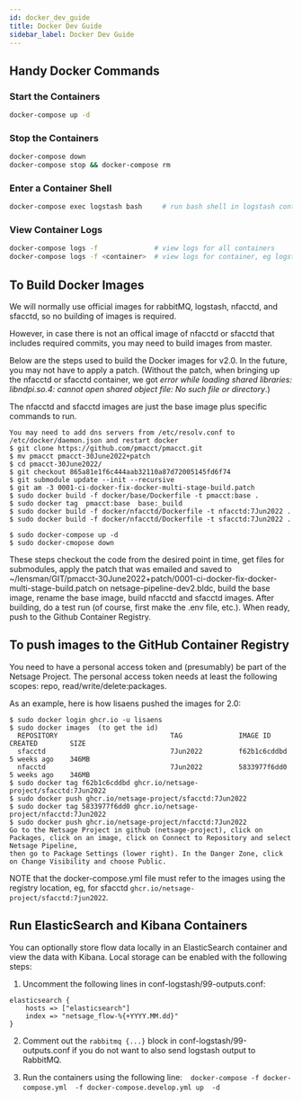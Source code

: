 ```yaml
---
id: docker_dev_guide
title: Docker Dev Guide
sidebar_label: Docker Dev Guide
---
```

## Handy Docker Commands

### Start the Containers

``` sh
docker-compose up -d 
```

### Stop the Containers

``` sh
docker-compose down
docker-compose stop && docker-compose rm 
```

### Enter a Container Shell

``` sh
docker-compose exec logstash bash     # run bash shell in logstash container
```

### View Container Logs

``` sh
docker-compose logs -f              # view logs for all containers 
docker-compose logs -f <container>  # view logs for container, eg logstash
```

## To Build Docker Images 

We will normally use official images for rabbitMQ, logstash, nfacctd, and sfacctd, so no building of images is required.

However, in case there is not an offical image of nfacctd or sfacctd that includes required commits, you may need to build images from master.

Below are the steps used to build the Docker images for v2.0. In the future, you may not have to apply a patch. (Without the patch, when bringing up the nfacctd or sfacctd container, we got *error while loading shared libraries: libndpi.so.4: cannot open shared object file: No such file or directory*.)

The nfacctd and sfacctd images are just the base image plus specific commands to run. 

```
You may need to add dns servers from /etc/resolv.conf to /etc/docker/daemon.json and restart docker
$ git clone https://github.com/pmacct/pmacct.git
$ mv pmacct pmacct-30June2022+patch
$ cd pmacct-30June2022/
$ git checkout 865a81e1f6c444aab32110a87d72005145fd6f74
$ git submodule update --init --recursive
$ git am -3 0001-ci-docker-fix-docker-multi-stage-build.patch
$ sudo docker build -f docker/base/Dockerfile -t pmacct:base .
$ sudo docker tag  pmacct:base  base:_build
$ sudo docker build -f docker/nfacctd/Dockerfile -t nfacctd:7Jun2022 .
$ sudo docker build -f docker/nfacctd/Dockerfile -t sfacctd:7Jun2022 .  

$ sudo docker-compose up -d
$ sudo docker-cmopose down
```

These steps checkout the code from the desired point in time, get files for submodules, apply the patch that was emailed and saved to ~/lensman/GIT/pmacct-30June2022+patch/0001-ci-docker-fix-docker-multi-stage-build.patch on netsage-pipeline-dev2.bldc, build the base image, rename the base image, build nfacctd and sfacctd images. After building, do a test run (of course, first make the .env file, etc.). When ready, push to the Github Container Registry.


## To push images to the GitHub Container Registry
You need to have a personal access token and (presumably) be part of the Netsage Project. The personal access token needs at least the following scopes:  repo, read/write/delete:packages. 

As an example, here is how lisaens pushed the images for 2.0:
```
$ sudo docker login ghcr.io -u lisaens 
$ sudo docker images  (to get the id)
  REPOSITORY                            TAG              IMAGE ID       CREATED        SIZE
  sfacctd                               7Jun2022         f62b1c6cddbd   5 weeks ago    346MB
  nfacctd                               7Jun2022         5833977f6dd0   5 weeks ago    346MB
$ sudo docker tag f62b1c6cddbd ghcr.io/netsage-project/sfacctd:7Jun2022
$ sudo docker push ghcr.io/netsage-project/sfacctd:7Jun2022
$ sudo docker tag 5833977f6dd0 ghcr.io/netsage-project/nfacctd:7Jun2022
$ sudo docker push ghcr.io/netsage-project/nfacctd:7Jun2022
Go to the Netsage Project in github (netsage-project), click on Packages, click on an image, click on Connect to Repository and select Netsage Pipeline,
then go to Package Settings (lower right). In the Danger Zone, click on Change Visibility and choose Public.
```

NOTE that the docker-compose.yml file must refer to the images using the registry location, eg, for sfacctd  `ghcr.io/netsage-project/sfacctd:7jun2022`.


## Run ElasticSearch and Kibana Containers

You can optionally store flow data locally in an ElasticSearch container and view the data with Kibana. Local storage can be enabled with the following steps:

1.  Uncomment the following lines in conf-logstash/99-outputs.conf:

``` 
elasticsearch {
    hosts => ["elasticsearch"]
    index => "netsage_flow-%{+YYYY.MM.dd}"
}
```

2. Comment out the `rabbitmq {...}` block in conf-logstash/99-outputs.conf if you do not want to also send logstash output to RabbitMQ.

3.  Run the containers using the following line: ` `  ` docker-compose -f docker-compose.yml  -f docker-compose.develop.yml up  -d `  ` `

